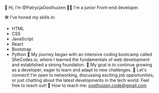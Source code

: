 👋 Hi, I’m @PatrycjaOosthuizen
👩‍💻 I'm a junior Front-end developer.

🛠️  I've honed my skills in:
* HTML
* CSS
* JavaScript
* React
* Bootstrap
* Python
🚀 My journey began with an intensive coding bootcamp called SheCodes.io, where I learned the fundamentals of web development and established a strong foundation.
🎯 My goal is to continue growing as a developer, eager to learn and adapt to new challenges.
🌟 Let's connect! I'm open to networking, discussing exciting job opportunities, or just chatting about the latest developments in the tech world. Feel free to reach out!
📧 How to reach me: oosthuizen.code@gmail.com

<!---
PatrycjaOosthuizen/PatrycjaOosthuizen is a ✨ special ✨ repository because its `README.md` (this file) appears on your GitHub profile.
You can click the Preview link to take a look at your changes.
--->
